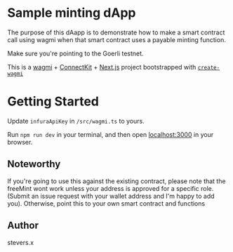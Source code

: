 # Sample minting dApp
The purpose of this dAapp is to demonstrate how to make a smart contract call using wagmi when that smart contract uses a payable minting function.

Make sure you're pointing to the Goerli testnet.

This is a [wagmi](https://wagmi.sh) + [ConnectKit](https://docs.family.co/connectkit) + [Next.js](https://nextjs.org) project bootstrapped with [`create-wagmi`](https://github.com/wagmi-dev/wagmi/tree/main/packages/create-wagmi)

# Getting Started

Update `infuraApiKey` in `/src/wagmi.ts` to yours.

Run `npm run dev` in your terminal, and then open [localhost:3000](http://localhost:3000) in your browser.

## Noteworthy
If you're going to use this against the existing contract, please note that the freeMint wont work unless your address is approved for a specific role. (Submit an issue request with your wallet address and I'm happy to add you). Otherwise, point this to your own smart contract and functions

## Author
stevers.x